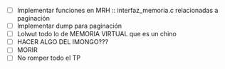 - [ ] Implementar funciones en MRH :: interfaz_memoria.c relacionadas a paginación
- [ ] Implementar dump para paginación
- [ ] Lolwut todo lo de MEMORIA VIRTUAL que es un chino
- [ ] HACER ALGO DEL IMONGO???
- [ ] MORIR
- [ ] No romper todo el TP